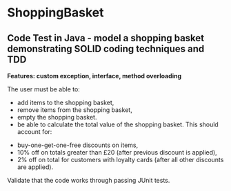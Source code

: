 # ShoppingBasket
## Code Test in Java - model a shopping basket demonstrating SOLID coding techniques and TDD

**Features: custom exception, interface, method overloading**

The user must be able to:

* add items to the shopping basket,
* remove items from the shopping basket,
* empty the shopping basket.
* be able to calculate the total value of the shopping basket. This should account for:

 - buy-one-get-one-free discounts on items,
 - 10% off on totals greater than £20 (after previous discount is applied),
 - 2% off on total for customers with loyalty cards (after all other discounts are applied).

Validate that the code works through passing JUnit tests.

